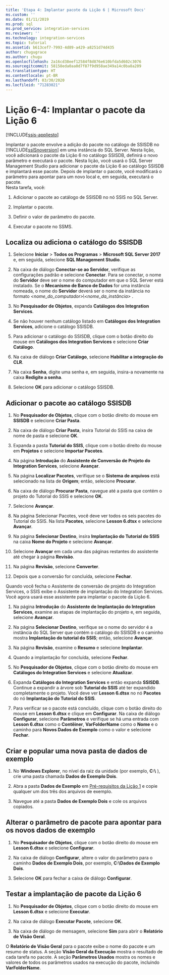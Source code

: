 ```yaml
---
title: 'Etapa 4: Implantar pacote da Lição 6 | Microsoft Docs'
ms.custom: ''
ms.date: 01/11/2019
ms.prod: sql
ms.prod_service: integration-services
ms.reviewer: ''
ms.technology: integration-services
ms.topic: tutorial
ms.assetid: b613cef7-7993-4d89-a429-a8251d74d435
author: chugugrace
ms.author: chugu
ms.openlocfilehash: 2a16cd38eef12584f8d876e610bfda5d602c3076
ms.sourcegitcommit: 58158eda0aa0d7f87f9d958ae349a14c0ba8a209
ms.translationtype: HT
ms.contentlocale: pt-BR
ms.lasthandoff: 03/30/2020
ms.locfileid: "71283021"
---
```

# <a name="lesson-6-4-deploy-the-lesson-6-package"></a>Lição 6-4: Implantar o pacote da Lição 6

[!INCLUDE[ssis-appliesto](../includes/ssis-appliesto-ssvrpluslinux-asdb-asdw-xxx.md)]



Implantar o pacote envolve a adição do pacote no catálogo de SSISDB no [!INCLUDE[ssISnoversion](../includes/ssisnoversion-md.md)] em uma instância do SQL Server. Nesta lição, você adicionará o pacote da Lição 6 no catálogo SSISDB, definirá o novo parâmetro e executará o pacote. Nesta lição, você usará o SQL Server Management Studio para adicionar o pacote da Lição 6 ao catálogo SSISDB e implantará esse pacote. Depois de implantar o pacote, você modificará o parâmetro para apontar para um novo local e, em seguida, executará o pacote.   
Nesta tarefa, você:  

1. Adicionar o pacote ao catálogo de SSISDB no nó SSIS no SQL Server.  
  
2. Implantar o pacote.  
  
3. Definir o valor de parâmetro do pacote.  

4. Executar o pacote no SSMS.  
  
## <a name="locate-or-add-the-ssisdb-catalog"></a>Localiza ou adiciona o catálogo do SSISDB  
  
1.  Selecione **Iniciar** > **Todos os Programas** > **Microsoft SQL Server 2017** e, em seguida, selecione **SQL Management Studio**.  
  
2.  Na caixa de diálogo **Conectar-se ao Servidor**, verifique as configurações padrão e selecione **Conectar**. Para se conectar, o nome do **Servidor** deve ser o nome do computador em que o SQL Server está instalado. Se o **Mecanismo de Banco de Dados** for uma instância nomeada, o nome do **Servidor** deverá ser o nome da instância no formato *\<nome_do_computador>\\\<nome_da_instância>* . 
  
3.  No **Pesquisador de Objetos**, expanda **Catálogos dos Integration Services**.  
  
4.  Se não houver nenhum catálogo listado em **Catálogos dos Integration Services**, adicione o catálogo SSISDB.  
  
5.  Para adicionar o catálogo do SSISDB, clique com o botão direito do mouse em **Catálogos dos Integration Services** e selecione **Criar Catálogo**.  
  
6.  Na caixa de diálogo **Criar Catálogo**, selecione **Habilitar a integração do CLR**.  
  
7.  Na caixa **Senha**, digite uma senha e, em seguida, insira-a novamente na caixa **Redigite a senha**. 
  
8.  Selecione **OK** para adicionar o catálogo SSISDB.  
  
## <a name="add-the-package-to-the-ssisdb-catalog"></a>Adicionar o pacote ao catálogo SSISDB  
  
1.  No **Pesquisador de Objetos**, clique com o botão direito do mouse em **SSISDB** e selecione **Criar Pasta**.  
  
2.  Na caixa de diálogo **Criar Pasta**, insira Tutorial do SSIS na caixa de nome de pasta e selecione **OK**.  
  
3.  Expanda a pasta **Tutorial do SSIS**, clique com o botão direito do mouse em **Projetos** e selecione **Importar Pacotes**.  
  
4.  Na página **Introdução** do **Assistente de Conversão de Projeto do Integration Services**, selecione **Avançar**.  
  
5.  Na página **Localizar Pacotes**, verifique se o **Sistema de arquivos** está selecionado na lista de **Origem**; então, selecione **Procurar**.  
  
6.  Na caixa de diálogo **Procurar Pasta**, navegue até a pasta que contém o projeto do Tutorial do SSIS e selecione **OK**.  
  
7.  Selecione **Avançar**.  
  
8.  Na página Selecionar Pacotes, você deve ver todos os seis pacotes do Tutorial do SSIS. Na lista **Pacotes**, selecione **Lesson 6.dtsx** e selecione **Avançar**.  
  
9. Na página **Selecionar Destino**, insira **Implantação do Tutorial do SSIS** na caixa **Nome do Projeto** e selecione **Avançar**.

10. Selecione **Avançar** em cada uma das páginas restantes do assistente até chegar à página **Revisão**.  
  
11. Na página **Revisão**, selecione **Converter**.  
  
12. Depois que a conversão for concluída, selecione **Fechar**.  
  
Quando você fecha o Assistente de conversão de projeto do Integration Services, o SSIS exibe o Assistente de implantação do Integration Services. Você agora usará esse assistente para implantar o pacote da Lição 6.  
  
1.  Na página **Introdução** do **Assistente de Implantação do Integration Services**, examine as etapas de implantação do projeto e, em seguida, selecione **Avançar**.  
  
2.  Na página **Selecionar Destino**, verifique se o nome do servidor é a instância do SQL Server que contém o catálogo do SSISDB e o caminho mostra **Implantação do tutorial do SSIS**; então, selecione **Avançar**.  
  
3.  Na página **Revisão**, examine o **Resumo** e selecione **Implantar**.  
  
4.  Quando a implantação for concluída, selecione **Fechar**.  
  
5.  No **Pesquisador de Objetos**, clique com o botão direito do mouse em **Catálogos do Integration Services** e selecione **Atualizar**.  
  
6.  Expanda **Catálogos do Integration Services** e então expanda **SSISDB**. Continue a expandir a árvore sob **Tutorial do SSIS** até ter expandido completamente o projeto. Você deve ver **Lesson 6.dtsx** no nó **Pacotes** do nó **Implantação do Tutorial do SSIS**.  
  
7.  Para verificar se o pacote está concluído, clique com o botão direito do mouse em **Lesson 6.dtsx** e clique em **Configurar**. Na caixa de diálogo **Configurar**, selecione **Parâmetros** e verifique se há uma entrada com **Lesson 6.dtsx** como o **Contêiner**, **VarFolderName** como o **Nome** e o caminho para **Novos Dados de Exemplo** como o valor e selecione **Fechar**.  
  
## <a name="create-and-populate-a-new-sample-data-folder"></a>Criar e popular uma nova pasta de dados de exemplo  
  
1.  No **Windows Explorer**, no nível da raiz da unidade (por exemplo, **C:\\** ), crie uma pasta chamada **Dados de Exemplo Dois**.  
  
2.  Abra a pasta **Dados de Exemplo** em [Pré-requisitos da Lição 1](../integration-services/lesson-1-create-a-project-and-basic-package-with-ssis.md#prerequisites) e copie qualquer um dos três dos arquivos de exemplo.  
  
3.  Navegue até a pasta **Dados de Exemplo Dois** e cole os arquivos copiados.  
  
## <a name="change-the-package-parameter-to-point-to-the-new-sample-data"></a>Alterar o parâmetro de pacote para apontar para os novos dados de exemplo  
  
1.  No **Pesquisador de Objetos**, clique com o botão direito do mouse em **Lesson 6.dtsx** e selecione **Configurar**.  
  
2.  Na caixa de diálogo **Configurar**, altere o valor do parâmetro para o caminho **Dados de Exemplo Dois**, por exemplo, **C:\\Dados de Exemplo Dois**.  
  
3.  Selecione **OK** para fechar a caixa de diálogo **Configurar**.  
  
## <a name="test-the-lesson-6-package-deployment"></a>Testar a implantação de pacote da Lição 6  
  
1.  No **Pesquisador de Objetos**, clique com o botão direito do mouse em **Lesson 6.dtsx** e selecione **Executar**.  
  
2.  Na caixa de diálogo **Executar Pacote**, selecione **OK**.  
  
3.  Na caixa de diálogo de mensagem, selecione **Sim** para abrir o **Relatório de Visão Geral**.  
  
O **Relatório de Visão Geral** para o pacote exibe o nome do pacote e um resumo de status. A seção **Visão Geral da Execução** mostra o resultado de cada tarefa no pacote. A seção **Parâmetros Usados** mostra os nomes e valores de todos os parâmetros usados na execução do pacote, incluindo **VarFolderName**.  
  
